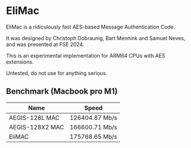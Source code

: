 # EliMac

EliMac is a ridiculously fast AES-based Message Authentication Code.

It was designed by Christoph Dobraunig, Bart Mennink and Samuel Neves, and was presented at FSE 2024.

This is an experimental implementation for ARM64 CPUs with AES extensions.

Untested, do not use for anything serious.

## Benchmark (Macbook pro M1)

| Name            | Speed          |
| --------------- | -------------- |
| AEGIS-128L MAC  | 126404.87 Mb/s |
| AEGIS-128X2 MAC | 166600.71 Mb/s |
| EliMAC          | 175768.65 Mb/s |